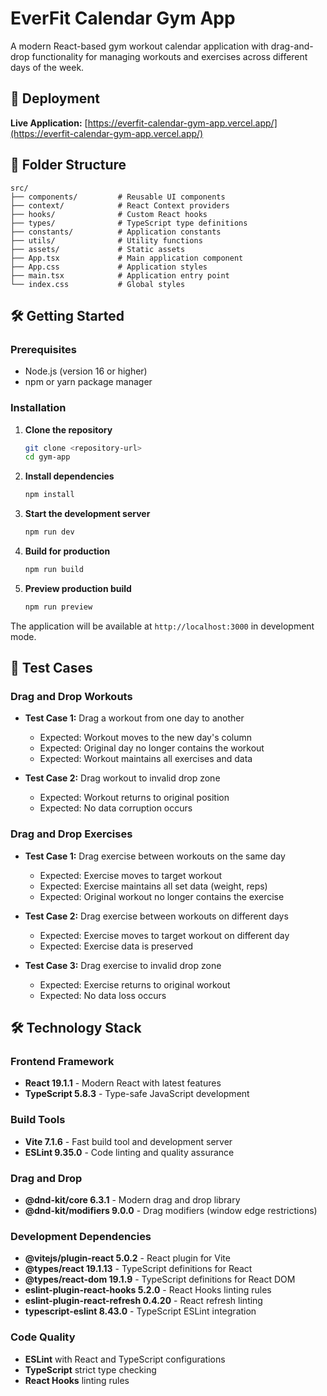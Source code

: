 # EverFit Calendar Gym App

A modern React-based gym workout calendar application with drag-and-drop functionality for managing workouts and exercises across different days of the week.

## 🚀 Deployment

**Live Application:** [https://everfit-calendar-gym-app.vercel.app/](https://everfit-calendar-gym-app.vercel.app/)

## 📁 Folder Structure

```
src/
├── components/         # Reusable UI components
├── context/            # React Context providers
├── hooks/              # Custom React hooks
├── types/              # TypeScript type definitions
├── constants/          # Application constants
├── utils/              # Utility functions
├── assets/             # Static assets
├── App.tsx             # Main application component
├── App.css             # Application styles
├── main.tsx            # Application entry point
└── index.css           # Global styles
```

## 🛠️ Getting Started

### Prerequisites

- Node.js (version 16 or higher)
- npm or yarn package manager

### Installation

1. **Clone the repository**

   ```bash
   git clone <repository-url>
   cd gym-app
   ```

2. **Install dependencies**

   ```bash
   npm install
   ```

3. **Start the development server**

   ```bash
   npm run dev
   ```

4. **Build for production**

   ```bash
   npm run build
   ```

5. **Preview production build**
   ```bash
   npm run preview
   ```

The application will be available at `http://localhost:3000` in development mode.

## 🧪 Test Cases

### Drag and Drop Workouts

- **Test Case 1:** Drag a workout from one day to another

  - Expected: Workout moves to the new day's column
  - Expected: Original day no longer contains the workout
  - Expected: Workout maintains all exercises and data

- **Test Case 2:** Drag workout to invalid drop zone
  - Expected: Workout returns to original position
  - Expected: No data corruption occurs

### Drag and Drop Exercises

- **Test Case 1:** Drag exercise between workouts on the same day

  - Expected: Exercise moves to target workout
  - Expected: Exercise maintains all set data (weight, reps)
  - Expected: Original workout no longer contains the exercise

- **Test Case 2:** Drag exercise between workouts on different days

  - Expected: Exercise moves to target workout on different day
  - Expected: Exercise data is preserved

- **Test Case 3:** Drag exercise to invalid drop zone
  - Expected: Exercise returns to original workout
  - Expected: No data loss occurs

## 🛠️ Technology Stack

### Frontend Framework

- **React 19.1.1** - Modern React with latest features
- **TypeScript 5.8.3** - Type-safe JavaScript development

### Build Tools

- **Vite 7.1.6** - Fast build tool and development server
- **ESLint 9.35.0** - Code linting and quality assurance

### Drag and Drop

- **@dnd-kit/core 6.3.1** - Modern drag and drop library
- **@dnd-kit/modifiers 9.0.0** - Drag modifiers (window edge restrictions)

### Development Dependencies

- **@vitejs/plugin-react 5.0.2** - React plugin for Vite
- **@types/react 19.1.13** - TypeScript definitions for React
- **@types/react-dom 19.1.9** - TypeScript definitions for React DOM
- **eslint-plugin-react-hooks 5.2.0** - React Hooks linting rules
- **eslint-plugin-react-refresh 0.4.20** - React refresh linting
- **typescript-eslint 8.43.0** - TypeScript ESLint integration

### Code Quality

- **ESLint** with React and TypeScript configurations
- **TypeScript** strict type checking
- **React Hooks** linting rules
